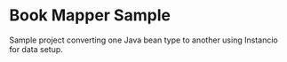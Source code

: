 # Book Mapper Sample

Sample project converting one Java bean type to another using Instancio for data setup.
